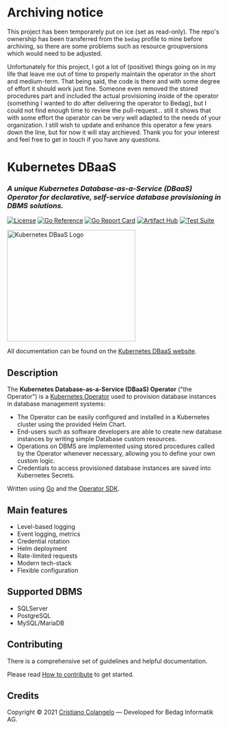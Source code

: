 # Archiving notice

This project has been temporarely put on ice (set as read-only). The repo's ownership has been transferred from the `bedag` profile to mine before archiving, so there are some problems such as resource groupversions which would need to be adjusted.

Unfortunately for this project, I got a lot of (positive) things going on in my life that leave me out of time to properly maintain the operator in the short and medium-term. That being said, the code is there and with some degree of effort it should work just fine. 
Someone even removed the stored procedures part and included the actual provisioning inside of the operator (something I wanted to do after delivering the operator to Bedag), but I could not find enough time to review the pull-request... still it shows that with some effort the operator can be very well adapted to the needs of your organization.
I still wish to update and enhance this operator a few years down the line, but for now it will stay archieved. 
Thank you for your interest and feel free to get in touch if you have any questions.

# Kubernetes DBaaS
### *A unique Kubernetes Database-as-a-Service (DBaaS) Operator for declarative, self-service database provisioning in DBMS solutions.*

[![License](https://img.shields.io/badge/License-Apache%202.0-blue.svg)](https://opensource.org/licenses/Apache-2.0)
[![Go Reference](https://pkg.go.dev/badge/github.com/bedag/kubernetes-dbaas.svg)](https://pkg.go.dev/github.com/bedag/kubernetes-dbaas)
[![Go Report Card](https://goreportcard.com/badge/github.com/bedag/kubernetes-dbaas)](https://goreportcard.com/report/github.com/bedag/kubernetes-dbaas)
[![Artifact Hub](https://img.shields.io/endpoint?url=https://artifacthub.io/badge/repository/kubernetes-dbaas)](https://artifacthub.io/packages/helm/kubernetes-dbaas/kubernetes-dbaas)
[![Test Suite](https://github.com/bedag/kubernetes-dbaas/actions/workflows/go.yaml/badge.svg)](https://github.com/bedag/kubernetes-dbaas/actions/workflows/go.yaml)

<img alt="Kubernetes DBaaS Logo" src="website/static/img/logo.svg" width="300" height="260">

All documentation can be found on the [Kubernetes DBaaS website](https://bedag.github.io/kubernetes-dbaas).

## Description

The **Kubernetes Database-as-a-Service (DBaaS) Operator** ("the Operator") is a [Kubernetes
Operator](https://kubernetes.io/docs/concepts/extend-kubernetes/operator/) used
to provision database instances in database management systems:

- The Operator can be easily configured and installed in a Kubernetes cluster
  using the provided Helm Chart.
- End-users such as software developers are able to create new database
  instances by writing simple Database custom resources.
- Operations on DBMS are implemented using stored procedures called by the
  Operator whenever necessary, allowing you to define your own custom logic.
- Credentials to access provisioned database instances are saved into Kubernetes
  Secrets.
  
Written using [Go](https://go.dev/) and the [Operator SDK](https://github.com/operator-framework/operator-sdk).
  
## Main features

- Level-based logging
- Event logging, metrics
- Credential rotation
- Helm deployment
- Rate-limited requests
- Modern tech-stack
- Flexible configuration

## Supported DBMS

- SQLServer
- PostgreSQL
- MySQL/MariaDB

## Contributing

There is a comprehensive set of guidelines and helpful documentation.

Please read [How to contribute](https://bedag.github.io/kubernetes-dbaas/docs/contributing/how-to-contribute) to get started.

## Credits

Copyright © 2021 [Cristiano Colangelo](https://github.com/criscola) —
Developed for Bedag Informatik AG.
